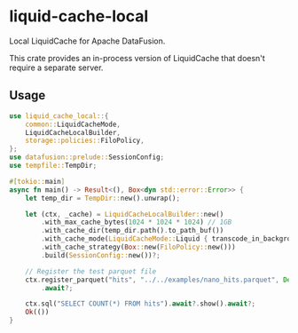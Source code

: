 # liquid-cache-local

Local LiquidCache for Apache DataFusion.

This crate provides an in-process version of LiquidCache that doesn't require a separate server. 

## Usage

```rust
use liquid_cache_local::{
    common::LiquidCacheMode,
    LiquidCacheLocalBuilder,
    storage::policies::FiloPolicy,
};
use datafusion::prelude::SessionConfig;
use tempfile::TempDir;

#[tokio::main]
async fn main() -> Result<(), Box<dyn std::error::Error>> {
    let temp_dir = TempDir::new().unwrap();

    let (ctx, _cache) = LiquidCacheLocalBuilder::new()
        .with_max_cache_bytes(1024 * 1024 * 1024) // 1GB
        .with_cache_dir(temp_dir.path().to_path_buf())
        .with_cache_mode(LiquidCacheMode::Liquid { transcode_in_background: false })
        .with_cache_strategy(Box::new(FiloPolicy::new()))
        .build(SessionConfig::new())?;

    // Register the test parquet file
    ctx.register_parquet("hits", "../../examples/nano_hits.parquet", Default::default())
        .await?;

    ctx.sql("SELECT COUNT(*) FROM hits").await?.show().await?;
    Ok(())
}
```